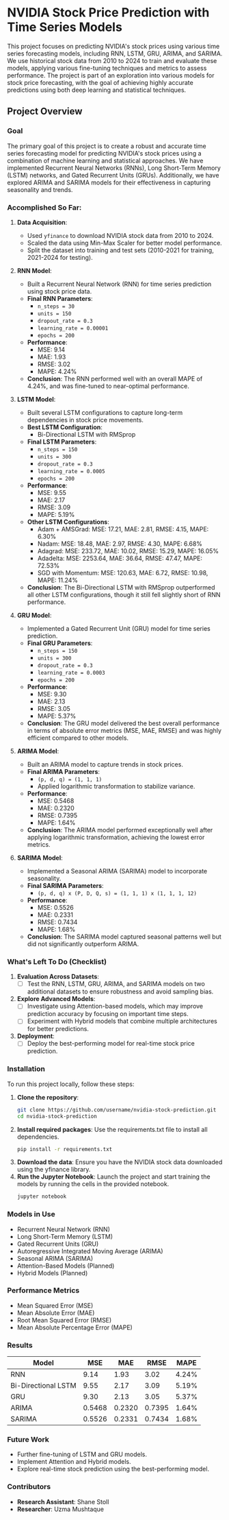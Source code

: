 # NVIDIA Stock Price Prediction with Time Series Models

This project focuses on predicting NVIDIA's stock prices using various time series forecasting models, including RNN, LSTM, GRU, ARIMA, and SARIMA. We use historical stock data from 2010 to 2024 to train and evaluate these models, applying various fine-tuning techniques and metrics to assess performance. The project is part of an exploration into various models for stock price forecasting, with the goal of achieving highly accurate predictions using both deep learning and statistical techniques.

## Project Overview

### Goal
The primary goal of this project is to create a robust and accurate time series forecasting model for predicting NVIDIA's stock prices using a combination of machine learning and statistical approaches. We have implemented Recurrent Neural Networks (RNNs), Long Short-Term Memory (LSTM) networks, and Gated Recurrent Units (GRUs). Additionally, we have explored ARIMA and SARIMA models for their effectiveness in capturing seasonality and trends.

### Accomplished So Far:
1. **Data Acquisition**: 
   - Used `yfinance` to download NVIDIA stock data from 2010 to 2024.
   - Scaled the data using Min-Max Scaler for better model performance.
   - Split the dataset into training and test sets (2010-2021 for training, 2021-2024 for testing).

2. **RNN Model**:
   - Built a Recurrent Neural Network (RNN) for time series prediction using stock price data.
   - **Final RNN Parameters**:
     - `n_steps = 30`
     - `units = 150`
     - `dropout_rate = 0.3`
     - `learning_rate = 0.00001`
     - `epochs = 200`
   - **Performance**: 
     - MSE: 9.14
     - MAE: 1.93
     - RMSE: 3.02
     - MAPE: 4.24%
   - **Conclusion**: The RNN performed well with an overall MAPE of 4.24%, and was fine-tuned to near-optimal performance.

3. **LSTM Model**:
   - Built several LSTM configurations to capture long-term dependencies in stock price movements.
   - **Best LSTM Configuration**:
     - Bi-Directional LSTM with RMSprop
   - **Final LSTM Parameters**:
     - `n_steps = 150`
     - `units = 300`
     - `dropout_rate = 0.3`
     - `learning_rate = 0.0005`
     - `epochs = 200`
   - **Performance**: 
     - MSE: 9.55
     - MAE: 2.17
     - RMSE: 3.09
     - MAPE: 5.19%
   - **Other LSTM Configurations**:
     - Adam + AMSGrad: MSE: 17.21, MAE: 2.81, RMSE: 4.15, MAPE: 6.30%
     - Nadam: MSE: 18.48, MAE: 2.97, RMSE: 4.30, MAPE: 6.68%
     - Adagrad: MSE: 233.72, MAE: 10.02, RMSE: 15.29, MAPE: 16.05%
     - Adadelta: MSE: 2253.64, MAE: 36.64, RMSE: 47.47, MAPE: 72.53%
     - SGD with Momentum: MSE: 120.63, MAE: 6.72, RMSE: 10.98, MAPE: 11.24%
   - **Conclusion**: The Bi-Directional LSTM with RMSprop outperformed all other LSTM configurations, though it still fell slightly short of RNN performance.

4. **GRU Model**:
   - Implemented a Gated Recurrent Unit (GRU) model for time series prediction.
   - **Final GRU Parameters**:
     - `n_steps = 150`
     - `units = 300`
     - `dropout_rate = 0.3`
     - `learning_rate = 0.0003`
     - `epochs = 200`
   - **Performance**: 
     - MSE: 9.30
     - MAE: 2.13
     - RMSE: 3.05
     - MAPE: 5.37%
   - **Conclusion**: The GRU model delivered the best overall performance in terms of absolute error metrics (MSE, MAE, RMSE) and was highly efficient compared to other models.

5. **ARIMA Model**:
   - Built an ARIMA model to capture trends in stock prices.
   - **Final ARIMA Parameters**:
     - `(p, d, q) = (1, 1, 1)`
     - Applied logarithmic transformation to stabilize variance.
   - **Performance**:
     - MSE: 0.5468
     - MAE: 0.2320
     - RMSE: 0.7395
     - MAPE: 1.64%
   - **Conclusion**: The ARIMA model performed exceptionally well after applying logarithmic transformation, achieving the lowest error metrics.

6. **SARIMA Model**:
   - Implemented a Seasonal ARIMA (SARIMA) model to incorporate seasonality.
   - **Final SARIMA Parameters**:
     - `(p, d, q) x (P, D, Q, s) = (1, 1, 1) x (1, 1, 1, 12)`
   - **Performance**:
     - MSE: 0.5526
     - MAE: 0.2331
     - RMSE: 0.7434
     - MAPE: 1.68%
   - **Conclusion**: The SARIMA model captured seasonal patterns well but did not significantly outperform ARIMA.

### What's Left To Do (Checklist)

1. **Evaluation Across Datasets**:
   - [ ] Test the RNN, LSTM, GRU, ARIMA, and SARIMA models on two additional datasets to ensure robustness and avoid sampling bias.

2. **Explore Advanced Models**:
   - [ ] Investigate using Attention-based models, which may improve prediction accuracy by focusing on important time steps.
   - [ ] Experiment with Hybrid models that combine multiple architectures for better predictions.

3. **Deployment**:
   - [ ] Deploy the best-performing model for real-time stock price prediction.

### Installation

To run this project locally, follow these steps:

1. **Clone the repository**:
   ```bash
   git clone https://github.com/username/nvidia-stock-prediction.git
   cd nvidia-stock-prediction
2. **Install required packages**: Use the requirements.txt file to install all dependencies.
   ```bash
   pip install -r requirements.txt
3. **Download the data**: Ensure you have the NVIDIA stock data downloaded using the yfinance library.
4. **Run the Jupyter Notebook**: Launch the project and start training the models by running the cells in the provided notebook.
   ```bash
   jupyter notebook

### Models in Use

- Recurrent Neural Network (RNN)
- Long Short-Term Memory (LSTM)
- Gated Recurrent Units (GRU)
- Autoregressive Integrated Moving Average (ARIMA)
- Seasonal ARIMA (SARIMA)
- Attention-Based Models (Planned)
- Hybrid Models (Planned)

### Performance Metrics
- Mean Squared Error (MSE)
- Mean Absolute Error (MAE)
- Root Mean Squared Error (RMSE)
- Mean Absolute Percentage Error (MAPE)

### Results
| Model | MSE  | MAE  | RMSE | MAPE  |
|-------|------|------|------|-------|
| RNN   | 9.14 | 1.93 | 3.02 | 4.24% |
| Bi-Directional LSTM  | 9.55 | 2.17 | 3.09 | 5.19% |
| GRU	  | 9.30 |	2.13 | 3.05	| 5.37% |
| ARIMA	| 0.5468	| 0.2320	| 0.7395 |1.64% |
| SARIMA	| 0.5526	| 0.2331	| 0.7434	| 1.68% |

### Future Work
- Further fine-tuning of LSTM and GRU models.
- Implement Attention and Hybrid models.
- Explore real-time stock prediction using the best-performing model.

### Contributors
- **Research Assistant**: Shane Stoll
- **Researcher**: Uzma Mushtaque

